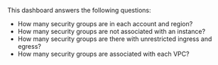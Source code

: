 This dashboard answers the following questions:

- How many security groups are in each account and region?
- How many security groups are not associated with an instance?
- How many security groups are there with unrestricted ingress and egress?
- How many security groups are associated with each VPC?
